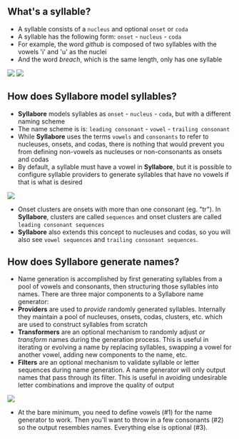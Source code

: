 ## What's a syllable?
 * A syllable consists of a `nucleus` and optional `onset` or `coda`
 * A syllable has the following form: `onset` - `nucleus` - `coda`
 * For example, the word _github_ is composed of two syllables with the vowels 'i' and 'u' as the nuclei 
 * And the word _breach_, which is the same length, only has one syllable

![](https://i.imgur.com/gSzfGSF.png)
![](https://i.imgur.com/hZ8HeYs.png)

## How does Syllabore model syllables?
 * **Syllabore** models syllables as `onset` - `nucleus` - `coda`, but with a different naming scheme 
 * The name scheme is is: `leading consonant` - `vowel` - `trailing consonant`
 * While **Syllabore** uses the terms `vowels` and `consonants` to refer to nucleuses, onsets, and codas, there is nothing that would prevent you from defining non-vowels as nucleuses or non-consonants as onsets and codas
 * By default, a syllable must have a vowel in **Syllabore**, but it is possible to configure syllable providers to generate syllables that have no vowels if that is what is desired

![](https://i.imgur.com/W2J7TPH.png)

 * Onset clusters are onsets with more than one consonant (eg. "tr"). In **Syllabore**, clusters are called `sequences` and onset clusters are called `leading consonant sequences`
 * **Syllabore** also extends this concept to nucleuses and codas, so you will also see `vowel sequences` and `trailing consonant sequences`.

## How does Syllabore generate names?
 * Name generation is accomplished by first generating syllables from a pool of vowels and consonants, then structuring those syllables into names. There are three major components to a Syllabore name generator:
 * **Providers** are used to *provide* randomly generated syllables. Internally they maintain a pool of nucleuses, onsets, codas, clusters, etc. which are used to construct syllables from scratch
 * **Transformers** are an optional mechanism to randomly adjust *or transform* names during the generation process. This is useful in iterating or evolving a name by replacing syllables, swapping a vowel for another vowel, adding new components to the name, etc.
 * **Filters** are an optional mechanism to validate syllable or letter sequences during name generation. A name generator will only output names that pass through its filter. This is useful in avoiding undesirable letter combinations and improve the quality of output

![](https://i.imgur.com/TTXp5Hx.png)

 * At the bare minimum, you need to define vowels (#1) for the name generator to work. Then you'll want to throw in a few consonants (#2) so the output resembles names. Everything else is optional (#3).